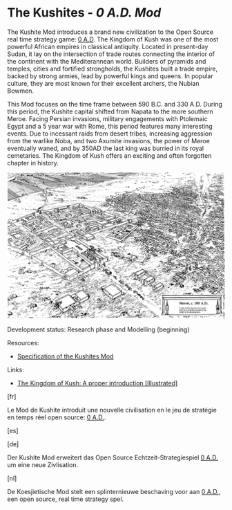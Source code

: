 # The Kushites - *0 A.D. Mod*

The Kushite Mod introduces a brand new civilization to the Open Source real time strategy game: [0 A.D](https://play0ad.com/). The Kingdom of Kush was one of the most powerful African empires in classical antiquity. Located in present-day Sudan, it lay on the intersection of trade routes connecting the interior of the continent with the Mediterannean world. Builders of pyramids and temples, cities and fortified strongholds, the Kushites built a trade empire, backed by strong armies, lead by powerful kings and queens. In popular culture, they are most known for their excellent archers, the Nubian Bowmen.

This Mod focuses on the time frame between 590 B.C. and 330 A.D. During this period, the Kushite capital shifted from Napata to the more southern Meroe. Facing Persian invasions, military engagements with Ptolemaic Egypt and a 5 year war with Rome, this period features many interesting events. Due to incessant raids from desert tribes, increasing aggression from the warlike Noba, and two Axumite invasions, the power of Meroe eventually waned, and by 350AD the last king was burried in its royal cemetaries. The Kingdom of Kush offers an exciting and often forgotten chapter in history.

![Reconstruction of Meroe by Rebecca J. Bradley](docs/img/13b_Reconstruction_of_Meroe_from_The_Capital_of_Kush_by_Rebecca_J_Bradley.jpg)

Development status: Research phase and Modelling (beginning)

Resources:
- [Specification of the Kushites Mod](docs/build/specification.pdf)

Links:
- [The Kingdom of Kush: A proper introduction [Illustrated]](https://wildfiregames.com/forum/index.php?/topic/21602-the-kingdom-of-kush-a-proper-introduction-illustrated)

[fr]

Le Mod de Kushite introduit une nouvelle civilisation en le jeu de stratégie en temps réel open source: [0 A.D.](https://play0ad.com/).

[es]

[de]

Der Kushite Mod erweitert das Open Source Echtzeit-Strategiespiel [0 A.D.](https://play0ad.com/) um eine neue Zivlisation.

[nl]

De Koesjietische Mod stelt een splinternieuwe beschaving voor aan [0 A.D.](https://play0ad.com/), een open source, real time strategy spel. 

